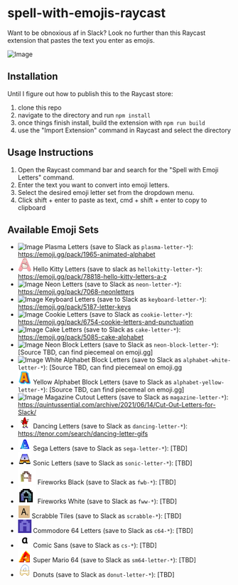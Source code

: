 # spell-with-emojis-raycast
Want to be obnoxious af in Slack? Look no further than this Raycast extension that pastes the text you enter as emojis. 

![Image](assets/emojiletterstest.gif)

## Installation

Until I figure out how to publish this to the Raycast store: 

1. clone this repo
2. navigate to the directory and run `npm install`
3. once things finish install, build the extension with `npm run build`
4. use the "Import Extension" command in Raycast and select the directory

## Usage Instructions

1. Open the Raycast command bar and search for the "Spell with Emoji Letters" command.
2. Enter the text you want to convert into emoji letters.
3. Select the desired emoji letter set from the dropdown menu.
4. Click shift + enter to paste as text, cmd + shift + enter to copy to clipboard

## Available Emoji Sets

- ![Image](assets/plasma-letter-a.gif) Plasma Letters (save to Slack as `plasma-letter-*`): https://emoji.gg/pack/1965-animated-alphabet
- ![Image](assets/hellokitty-letter-a.png) Hello Kitty Letters (save to slack as `hellokitty-letter-*`): https://emoji.gg/pack/78818-hello-kitty-letters-a-z
- ![Image](assets/neon-letter-a.gif) Neon Letters (save to Slack as `neon-letter-*`): https://emoji.gg/pack/7068-neonletters
- ![Image](assets/keyboard-letter-a.png) Keyboard Letters (save to Slack as `keyboard-letter-*`): https://emoji.gg/pack/5187-letter-keys
- ![Image](assets/cookie-letter-a.png) Cookie Letters (save to Slack as `cookie-letter-*`): https://emoji.gg/pack/6754-cookie-letters-and-punctuation
- ![Image](assets/cake-letter-a.gif) Cake Letters (save to Slack as `cake-letter-*`): https://emoji.gg/pack/5085-cake-alphabet
- ![Image](assets/neon-block-letter-a.gif) Neon Block Letters (save to Slack as `neon-block-letter-*`): [Source TBD, can find piecemeal on emoji.gg]
- ![Image](assets/alphabet-white-a.png) White Alphabet Block Letters (save to Slack as `alphabet-white-letter-*`): [Source TBD, can find piecemeal on emoji.gg
- ![Image](assets/alphabet-yellow-a.png) Yellow Alphabet Block Letters (save to Slack as `alphabet-yellow-letter-*`): [Source TBD, can find piecemeal on emoji.gg]
- ![Image](assets/magazine-letter-a.png) Magazine Cutout Letters (save to Slack as `magazine-letter-*`): https://quintussential.com/archive/2021/06/14/Cut-Out-Letters-for-Slack/
- ![Image](assets/dancing-letter-a.gif) Dancing Letters (save to Slack as `dancing-letter-*`): https://tenor.com/search/dancing-letter-gifs
- ![Image](assets/sega-letter-a.gif) Sega Letters (save to Slack as `sega-letter-*`): [TBD]
- ![Image](assets/sonic-letter-a.png) Sonic Letters (save to Slack as `sonic-letter-*`): [TBD]
- ![Image](assets/fwb-a.gif) Fireworks Black (save to Slack as `fwb-*`): [TBD]
- ![Image](assets/fww-a.gif) Fireworks White (save to Slack as `fww-*`): [TBD]
- ![Image](assets/a-scrabble.jpg) Scrabble Tiles (save to Slack as `scrabble-*`): [TBD]
- ![Image](assets/c64-a.png) Commodore 64 Letters (save to Slack as `c64-*`): [TBD]
- ![Image](assets/cs-a.png) Comic Sans (save to Slack as `cs-*`): [TBD]
- ![Image](assets/sm64-letter-a.png) Super Mario 64 (save to Slack as `sm64-letter-*`): [TBD]
- ![Image](assets/donut-letter-a.gif) Donuts (save to Slack as `donut-letter-*`): [TBD]
